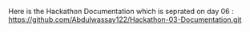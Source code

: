 Here is the Hackathon Documentation which is seprated on day 06 : https://github.com/Abdulwassay122/Hackathon-03-Documentation.git

